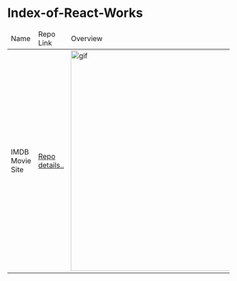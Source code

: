 # Index-of-React-Works

 <table>
        <thead>
            <tr>
                <td>Name</td>
                <td>Repo Link</td>
                <td>Overview</td>
            </tr>
        </thead>
        <tbody>
            <tr>
                <td>IMDB Movie Site</td>
                <td><a href="https://github.com/adambldwn/REACT-PROJECT-1-MOVIE-APP">Repo details..</a></td>
                <td><img src="https://user-images.githubusercontent.com/67829382/101498609-58e48a80-397d-11eb-9495-99dda366d923.gif" alt="gif"  style="height:500px"></td>
            </tr>
        </tbody>
    </table>
